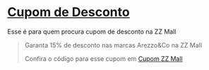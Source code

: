 # [Cupom de Desconto](https://github.com/CupomDeDesconto/Promocoes/blob/main/README.md)
Esse é para quem procura cupom de desconto na ZZ Mall
<blockquote cite="https://asasdodesconto.com/desconto/garanta-15-de-desconto-nas-marcas-arezzoco-na-zz-mall-2051806"><p>Garanta 15% de desconto nas marcas Arezzo&Co na ZZ Mall</p><footer>Confira o código para esse cupom em <a href="https://asasdodesconto.com/desconto/garanta-15-de-desconto-nas-marcas-arezzoco-na-zz-mall-2051806">Cupom ZZ Mall</a></footer></blockquote>
